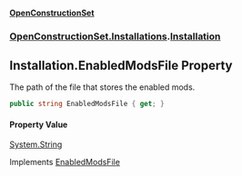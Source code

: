 #### [OpenConstructionSet](index.md 'index')
### [OpenConstructionSet.Installations](index.md#OpenConstructionSet_Installations 'OpenConstructionSet.Installations').[Installation](qUACYHb4kFlIhfF0vYagtQ.md 'OpenConstructionSet.Installations.Installation')
## Installation.EnabledModsFile Property
The path of the file that stores the enabled mods.  
```csharp
public string EnabledModsFile { get; }
```
#### Property Value
[System.String](https://docs.microsoft.com/en-us/dotnet/api/System.String 'System.String')

Implements [EnabledModsFile](cHQDTkKqN02r9SvcmdOsGQ.md 'OpenConstructionSet.Installations.IInstallation.EnabledModsFile')  
